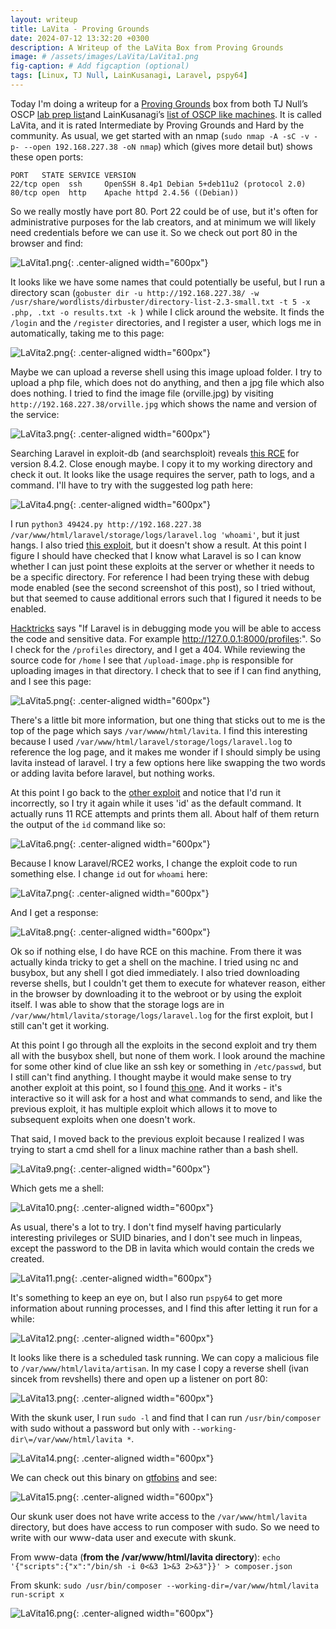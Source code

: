 ```yaml
---
layout: writeup
title: LaVita - Proving Grounds
date: 2024-07-12 13:32:20 +0300
description: A Writeup of the LaVita Box from Proving Grounds
image: # /assets/images/LaVita/LaVita1.png
fig-caption: # Add figcaption (optional)
tags: [Linux, TJ Null, LainKusanagi, Laravel, pspy64]
---
```


Today I'm doing a writeup for a [Proving Grounds](https://www.offsec.com/labs/) box from both TJ Null’s OSCP [lab prep list](https://docs.google.com/spreadsheets/u/1/d/1dwSMIAPIam0PuRBkCiDI88pU3yzrqqHkDtBngUHNCw8/htmlview#)and LainKusanagi’s [list of OSCP like machines](https://www.reddit.com/r/oscp/comments/1c8pzyz/lainkusanagi_list_of_oscp_like_machines/). It is called LaVita, and it is rated Intermediate by Proving Grounds and Hard by the community. As usual, we get started with an nmap (`sudo nmap -A -sC -v -p- --open 192.168.227.38 -oN nmap`) which (gives more detail but) shows these open ports:

```
PORT   STATE SERVICE VERSION
22/tcp open  ssh     OpenSSH 8.4p1 Debian 5+deb11u2 (protocol 2.0)
80/tcp open  http    Apache httpd 2.4.56 ((Debian))
```

So we really mostly have port 80. Port 22 could be of use, but it's often for administrative purposes for the lab creators, and at minimum we will likely need credentials before we can use it. So we check out port 80 in the browser and find:

![LaVita1.png](/assets/images/LaVita/LaVita1.png){: .center-aligned width="600px"}

It looks like we have some names that could potentially be useful, but I run a directory scan (`gobuster dir -u http://192.168.227.38/ -w /usr/share/wordlists/dirbuster/directory-list-2.3-small.txt -t 5 -x .php, .txt -o results.txt -k `) while I click around the website. It finds the `/login` and the `/register` directories, and I register a user, which logs me in automatically, taking me to this page:

![LaVita2.png](/assets/images/LaVita/LaVita2.png){: .center-aligned width="600px"}

Maybe we can upload a reverse shell using this image upload folder. I try to upload a php file, which does not do anything, and then a jpg file which also does nothing. I tried to find the image file (orville.jpg) by visiting `http://192.168.227.38/orville.jpg` which shows the name and version of the service:

![LaVita3.png](/assets/images/LaVita/LaVita3.png){: .center-aligned width="600px"}

Searching Laravel in exploit-db (and searchsploit) reveals [this RCE](https://www.exploit-db.com/exploits/49424) for version 8.4.2. Close enough maybe. I copy it to my working directory and check it out. It looks like the usage requires the server, path to logs, and a command. I'll have to try with the suggested log path here:

![LaVita4.png](/assets/images/LaVita/LaVita4.png){: .center-aligned width="600px"}

I run `python3 49424.py http://192.168.227.38 /var/www/html/laravel/storage/logs/laravel.log 'whoami'`, but it just hangs. I also tried [this exploit](https://github.com/zhzyker/CVE-2021-3129), but it doesn't show a result. At this point I figure I should have checked that I know what Laravel is so I can know whether I can just point these exploits at the server or whether it needs to be a specific directory. For reference I had been trying these with debug mode enabled (see the second screenshot of this post), so I tried without, but that seemed to cause additional errors such that I figured it needs to be enabled. 

[Hacktricks](https://book.hacktricks.xyz/network-services-pentesting/pentesting-web/laravel) says "If Laravel is in debugging mode you will be able to access the code and sensitive data. For example http://127.0.0.1:8000/profiles:". So I check for the `/profiles` directory, and I get a 404. While reviewing the source code for `/home` I see that `/upload-image.php` is responsible for uploading images in that directory. I check that to see if I can find anything, and I see this page:

![LaVita5.png](/assets/images/LaVita/LaVita5.png){: .center-aligned width="600px"}

There's a little bit more information, but one thing that sticks out to me is the top of the page which says `/var/wwww/html/lavita`. I find this interesting because I used `/var/www/html/laravel/storage/logs/laravel.log` to reference the log page, and it makes me wonder if I should simply be using lavita instead of laravel. I try a few options here like swapping the two words or adding lavita before laravel, but nothing works. 

At this point I go back to the [other exploit](https://github.com/zhzyker/CVE-2021-3129) and notice that I'd run it incorrectly, so I try it again while it uses 'id' as the default command. It actually runs 11 RCE attempts and prints them all. About half of them return the output of the `id` command like so: 

![LaVita6.png](/assets/images/LaVita/LaVita6.png){: .center-aligned width="600px"}

Because I know Laravel/RCE2 works, I change the exploit code to run something else. I change `id` out for `whoami` here:

![LaVita7.png](/assets/images/LaVita/LaVita7.png){: .center-aligned width="600px"}

And I get a response: 

![LaVita8.png](/assets/images/LaVita/LaVita8.png){: .center-aligned width="600px"}

Ok so if nothing else, I do have RCE on this machine. From there it was actually kinda tricky to get a shell on the machine. I tried using nc and busybox, but any shell I got died immediately. I also tried downloading reverse shells, but I couldn't get them to execute for whatever reason, either in the browser by downloading it to the webroot or by using the exploit itself. I was able to show that the storage logs are in `/var/www/html/lavita/storage/logs/laravel.log` for the first exploit, but I still can't get it working. 

At this point I go through all the exploits in the second exploit and try them all with the busybox shell, but none of them work. I look around the machine for some other kind of clue like an ssh key or something in `/etc/passwd`, but I still can't find anything. I thought maybe it would make sense to try another exploit at this point, so I found [this one](https://github.com/joshuavanderpoll/CVE-2021-3129). And it works - it's interactive so it will ask for a host and what commands to send, and like the previous exploit, it has multiple exploit which allows it to move to subsequent exploits when one doesn't work. 

That said, I moved back to the previous exploit because I realized I was trying to start a cmd shell for a linux machine rather than a bash shell.

![LaVita9.png](/assets/images/LaVita/LaVita9.png){: .center-aligned width="600px"}

Which gets me a shell:

![LaVita10.png](/assets/images/LaVita/LaVita10.png){: .center-aligned width="600px"}

As usual, there's a lot to try. I don't find myself having particularly interesting privileges or SUID binaries, and I don't see much in linpeas, except the password to the DB in lavita which would contain the creds we created. 

![LaVita11.png](/assets/images/LaVita/LaVita11.png){: .center-aligned width="600px"}

It's something to keep an eye on, but I also run `pspy64` to get more information about running processes, and I find this after letting it run for a while:

![LaVita12.png](/assets/images/LaVita/LaVita12.png){: .center-aligned width="600px"}

It looks like there is a scheduled task running. We can copy a malicious file to `/var/www/html/lavita/artisan`. In my case I copy a reverse shell (ivan sincek from revshells) there and open up a listener on port 80: 

![LaVita13.png](/assets/images/LaVita/LaVita13.png){: .center-aligned width="600px"}

With the skunk user, I run `sudo -l` and find that I can run `/usr/bin/composer` with sudo without a password but only with `--working-dir\=/var/www/html/lavita *`. 

![LaVita14.png](/assets/images/LaVita/LaVita14.png){: .center-aligned width="600px"}

We can check out this binary on [gtfobins](https://gtfobins.github.io/gtfobins/composer/) and see:

![LaVita15.png](/assets/images/LaVita/LaVita15.png){: .center-aligned width="600px"}

Our skunk user does not have write access to the `/var/www/html/lavita` directory, but does have access to run composer with sudo. So we need to write with our www-data user and execute with skunk.

From www-data (**from the /var/www/html/lavita directory**): `echo '{"scripts":{"x":"/bin/sh -i 0<&3 1>&3 2>&3"}}' > composer.json`

From skunk: `sudo /usr/bin/composer --working-dir=/var/www/html/lavita run-script x`

![LaVita16.png](/assets/images/LaVita/LaVita16.png){: .center-aligned width="600px"}
